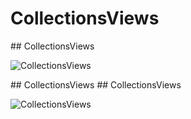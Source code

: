 # CollectionsViews

<slide>
## CollectionsViews

![](tableview.png "CollectionsViews") 

</slide>

<slide>
## CollectionsViews

</slide>
    
<slide>
## CollectionsViews

![](tableview.png "CollectionsViews") 

</slide>
